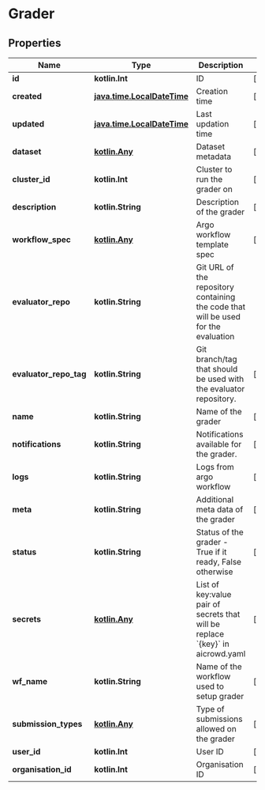 
# Grader

## Properties
Name | Type | Description | Notes
------------ | ------------- | ------------- | -------------
**id** | **kotlin.Int** | ID |  [optional]
**created** | [**java.time.LocalDateTime**](java.time.LocalDateTime.md) | Creation time |  [optional]
**updated** | [**java.time.LocalDateTime**](java.time.LocalDateTime.md) | Last updation time |  [optional]
**dataset** | [**kotlin.Any**](kotlin.Any.md) | Dataset metadata |  [optional]
**cluster_id** | **kotlin.Int** | Cluster to run the grader on |  [optional]
**description** | **kotlin.String** | Description of the grader |  [optional]
**workflow_spec** | [**kotlin.Any**](kotlin.Any.md) | Argo workflow template spec |  [optional]
**evaluator_repo** | **kotlin.String** | Git URL of the repository containing the code that will be used for the evaluation | 
**evaluator_repo_tag** | **kotlin.String** | Git branch/tag that should be used with the evaluator repository. |  [optional]
**name** | **kotlin.String** | Name of the grader |  [optional]
**notifications** | **kotlin.String** | Notifications available for the grader. |  [optional]
**logs** | **kotlin.String** | Logs from argo workflow |  [optional]
**meta** | **kotlin.String** | Additional meta data of the grader |  [optional]
**status** | **kotlin.String** | Status of the grader - True if it ready, False otherwise |  [optional]
**secrets** | [**kotlin.Any**](kotlin.Any.md) | List of key:value pair of secrets that will be replace &#x60;{key}&#x60; in aicrowd.yaml |  [optional]
**wf_name** | **kotlin.String** | Name of the workflow used to setup grader |  [optional]
**submission_types** | [**kotlin.Any**](kotlin.Any.md) | Type of submissions allowed on the grader |  [optional]
**user_id** | **kotlin.Int** | User ID |  [optional]
**organisation_id** | **kotlin.Int** | Organisation ID |  [optional]



